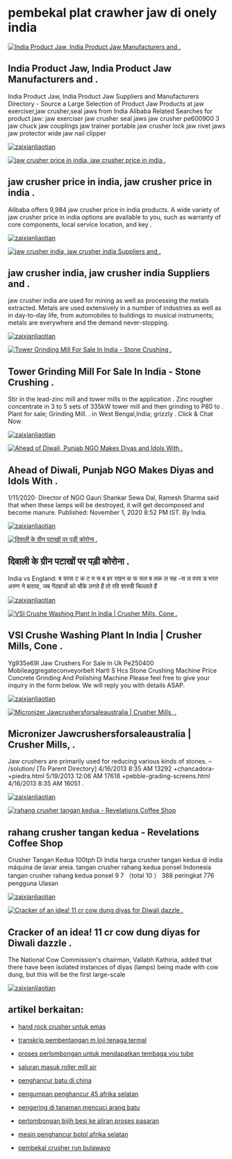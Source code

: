# pembekal plat crawher jaw di onely india
<a href="https://mnn.zoosnet.net/LR/Chatpre.aspx?id=MNN94995150&p=https://topgrinding.com/" target="_blank">![India Product Jaw, India Product Jaw Manufacturers and .](https://github.com/technlg/images/blob/main/16.jpg)</a>
## India Product Jaw, India Product Jaw Manufacturers and .
India Product Jaw, India Product Jaw Suppliers and Manufacturers Directory - Source a Large Selection of Product Jaw Products at jaw exerciser,jaw crusher,seal jaws from India Alibaba Related Searches for product jaw: jaw exerciser jaw crusher seal jaws jaw crusher pe600900 3 jaw chuck jaw couplings jaw trainer portable jaw crusher lock jaw rivet jaws jaw protector wide jaw nail clipper 
<a href="https://mnn.zoosnet.net/LR/Chatpre.aspx?id=MNN94995150&p=https://topgrinding.com/" target="_blank"><img src="https://github.com/technlg/images/raw/main/chat11.jpg" alt="zaixianliaotian"/></a><a href="//whatsapp.shibangsoft.com/WhatsApp.php" ><img src="https://github.com/technlg/images/raw/main/chat11.png" alt=""></a>
<a href="https://mnn.zoosnet.net/LR/Chatpre.aspx?id=MNN94995150&p=https://topgrinding.com/" target="_blank">![jaw crusher price in india, jaw crusher price in india .](https://github.com/technlg/images/blob/main/30.jpg)</a>
## jaw crusher price in india, jaw crusher price in india .
Alibaba offers 9,984 jaw crusher price in india products. A wide variety of jaw crusher price in india options are available to you, such as warranty of core components, local service location, and key .
<a href="https://mnn.zoosnet.net/LR/Chatpre.aspx?id=MNN94995150&p=https://topgrinding.com/" target="_blank"><img src="https://github.com/technlg/images/raw/main/chat11.jpg" alt="zaixianliaotian"/></a><a href="//whatsapp.shibangsoft.com/WhatsApp.php" ><img src="https://github.com/technlg/images/raw/main/chat11.png" alt=""></a>
<a href="https://mnn.zoosnet.net/LR/Chatpre.aspx?id=MNN94995150&p=https://topgrinding.com/" target="_blank">![jaw crusher india, jaw crusher india Suppliers and .](https://github.com/technlg/images/blob/main/18.jpg)</a>
## jaw crusher india, jaw crusher india Suppliers and .
jaw crusher india are used for mining as well as processing the metals extracted. Metals are used extensively in a number of industries as well as in day-to-day life, from automobiles to buildings to musical instruments; metals are everywhere and the demand never-stopping.
<a href="https://mnn.zoosnet.net/LR/Chatpre.aspx?id=MNN94995150&p=https://topgrinding.com/" target="_blank"><img src="https://github.com/technlg/images/raw/main/chat11.jpg" alt="zaixianliaotian"/></a><a href="//whatsapp.shibangsoft.com/WhatsApp.php" ><img src="https://github.com/technlg/images/raw/main/chat11.png" alt=""></a>
<a href="https://mnn.zoosnet.net/LR/Chatpre.aspx?id=MNN94995150&p=https://topgrinding.com/" target="_blank">![Tower Grinding Mill For Sale In India - Stone Crushing .](https://github.com/technlg/images/blob/main/9.jpg)</a>
## Tower Grinding Mill For Sale In India - Stone Crushing .
Stir in the lead-zinc mill and tower mills in the application . Zinc rougher concentrate in 3 to 5 sets of 335kW tower mill and then grinding to P80 to . Plant for sale; Grinding Mill. . in West Bengal,India; grizzly . Click & Chat Now
<a href="https://mnn.zoosnet.net/LR/Chatpre.aspx?id=MNN94995150&p=https://topgrinding.com/" target="_blank"><img src="https://github.com/technlg/images/raw/main/chat11.jpg" alt="zaixianliaotian"/></a><a href="//whatsapp.shibangsoft.com/WhatsApp.php" ><img src="https://github.com/technlg/images/raw/main/chat11.png" alt=""></a>
<a href="https://mnn.zoosnet.net/LR/Chatpre.aspx?id=MNN94995150&p=https://topgrinding.com/" target="_blank">![Ahead of Diwali, Punjab NGO Makes Diyas and Idols With .](https://github.com/technlg/images/blob/main/5.jpg)</a>
## Ahead of Diwali, Punjab NGO Makes Diyas and Idols With .
1/11/2020· Director of NGO Gauri Shankar Sewa Dal, Ramesh Sharma said that when these lamps will be destroyed, it will get decomposed and become manure. Published: November 1, 2020 8:52 PM IST. By India.
<a href="https://mnn.zoosnet.net/LR/Chatpre.aspx?id=MNN94995150&p=https://topgrinding.com/" target="_blank"><img src="https://github.com/technlg/images/raw/main/chat11.jpg" alt="zaixianliaotian"/></a><a href="//whatsapp.shibangsoft.com/WhatsApp.php" ><img src="https://github.com/technlg/images/raw/main/chat11.png" alt=""></a>
<a href="https://mnn.zoosnet.net/LR/Chatpre.aspx?id=MNN94995150&p=https://topgrinding.com/" target="_blank">![दिवाली के ग्रीन पटाखों पर पड़ी कोरोना .](https://github.com/technlg/images/blob/main/3.jpg)</a>
## दिवाली के ग्रीन पटाखों पर पड़ी कोरोना .
India vs England: ब यरस ट क ट म स ब हर रखन क फ सल ब लक ल सह -स ल वरव ड भरत अरुण ने बताया, जब गेंदबाजों को चौके लगते हैं तो रवि शास्त्री चिल्लाते हैं
<a href="https://mnn.zoosnet.net/LR/Chatpre.aspx?id=MNN94995150&p=https://topgrinding.com/" target="_blank"><img src="https://github.com/technlg/images/raw/main/chat11.jpg" alt="zaixianliaotian"/></a><a href="//whatsapp.shibangsoft.com/WhatsApp.php" ><img src="https://github.com/technlg/images/raw/main/chat11.png" alt=""></a>
<a href="https://mnn.zoosnet.net/LR/Chatpre.aspx?id=MNN94995150&p=https://topgrinding.com/" target="_blank">![VSI Crushe Washing Plant In India | Crusher Mills, Cone .](https://github.com/technlg/images/blob/main/41.jpg)</a>
## VSI Crushe Washing Plant In India | Crusher Mills, Cone .
Yg935e69l Jaw Crushers For Sale In Uk Pe250400 Mobileaggregateconveyorbelt Hartl S Hcs Stone Crushing Machine Price Concrete Grinding And Polishing Machine Please feel free to give your inquiry in the form below. We will reply you with details ASAP.  
<a href="https://mnn.zoosnet.net/LR/Chatpre.aspx?id=MNN94995150&p=https://topgrinding.com/" target="_blank"><img src="https://github.com/technlg/images/raw/main/chat11.jpg" alt="zaixianliaotian"/></a><a href="//whatsapp.shibangsoft.com/WhatsApp.php" ><img src="https://github.com/technlg/images/raw/main/chat11.png" alt=""></a>
<a href="https://mnn.zoosnet.net/LR/Chatpre.aspx?id=MNN94995150&p=https://topgrinding.com/" target="_blank">![Micronizer Jawcrushersforsaleaustralia | Crusher Mills, .](https://github.com/technlg/images/blob/main/50.jpg)</a>
## Micronizer Jawcrushersforsaleaustralia | Crusher Mills, .
Jaw crushers are primarily used for reducing various kinds of stones. – /solution/ [To Parent Directory] 4/16/2013 8:35 AM 13292 +chancadora-+piedra.html 5/19/2013 12:06 AM 17618 +pebble-grading-screens.html 4/16/2013 8:35 AM 16051 .
<a href="https://mnn.zoosnet.net/LR/Chatpre.aspx?id=MNN94995150&p=https://topgrinding.com/" target="_blank"><img src="https://github.com/technlg/images/raw/main/chat11.jpg" alt="zaixianliaotian"/></a><a href="//whatsapp.shibangsoft.com/WhatsApp.php" ><img src="https://github.com/technlg/images/raw/main/chat11.png" alt=""></a>
<a href="https://mnn.zoosnet.net/LR/Chatpre.aspx?id=MNN94995150&p=https://topgrinding.com/" target="_blank">![rahang crusher tangan kedua - Revelations Coffee Shop](https://github.com/technlg/images/blob/main/18.jpg)</a>
## rahang crusher tangan kedua - Revelations Coffee Shop
Crusher Tangan Kedua 100tph Di India harga crusher tangan kedua di india máquina de lavar areia. tangan crusher rahang kedua ponsel Indonesia tangan crusher rahang kedua ponsel 9 7 （total 10 ） 388 peringkat 776 pengguna Ulasan
<a href="https://mnn.zoosnet.net/LR/Chatpre.aspx?id=MNN94995150&p=https://topgrinding.com/" target="_blank"><img src="https://github.com/technlg/images/raw/main/chat11.jpg" alt="zaixianliaotian"/></a><a href="//whatsapp.shibangsoft.com/WhatsApp.php" ><img src="https://github.com/technlg/images/raw/main/chat11.png" alt=""></a>
<a href="https://mnn.zoosnet.net/LR/Chatpre.aspx?id=MNN94995150&p=https://topgrinding.com/" target="_blank">![Cracker of an idea! 11 cr cow dung diyas for Diwali dazzle .](https://github.com/technlg/images/blob/main/12.jpg)</a>
## Cracker of an idea! 11 cr cow dung diyas for Diwali dazzle .
The National Cow Commission's chairman, Vallabh Kathiria, added that there have been isolated instances of diyas (lamps) being made with cow dung, but this will be the first large-scale 
<a href="https://mnn.zoosnet.net/LR/Chatpre.aspx?id=MNN94995150&p=https://topgrinding.com/" target="_blank"><img src="https://github.com/technlg/images/raw/main/chat11.jpg" alt="zaixianliaotian"/></a><a href="//whatsapp.shibangsoft.com/WhatsApp.php" ><img src="https://github.com/technlg/images/raw/main/chat11.png" alt=""></a>
## artikel berkaitan:
* [hand rock crusher untuk emas](hand%20rock%20crusher%20untuk%20emas.md)
* [transkrip pembentangan m loji tenaga termal](transkrip%20pembentangan%20m%20loji%20tenaga%20termal.md)
* [proses perlombongan untuk mendapatkan tembaga you tube](proses%20perlombongan%20untuk%20mendapatkan%20tembaga%20you%20tube.md)
* [saluran masuk roller mill air](saluran%20masuk%20roller%20mill%20air.md)
* [penghancur batu di china](penghancur%20batu%20di%20china.md)
* [pengumpan penghancur 45 afrika selatan](pengumpan%20penghancur%2045%20afrika%20selatan.md)
* [pengering di tanaman mencuci arang batu](pengering%20di%20tanaman%20mencuci%20arang%20batu.md)
* [perlombongan bijih besi ke aliran proses pasaran](perlombongan%20bijih%20besi%20ke%20aliran%20proses%20pasaran.md)
* [mesin penghancur botol afrika selatan](mesin%20penghancur%20botol%20afrika%20selatan.md)
* [pembekal crusher run bulawayo](pembekal%20crusher%20run%20bulawayo.md)
